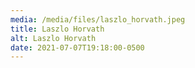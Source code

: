 ```yaml
---
media: /media/files/laszlo_horvath.jpeg
title: Laszlo Horvath
alt: Laszlo Horvath
date: 2021-07-07T19:18:00-0500
---
```

